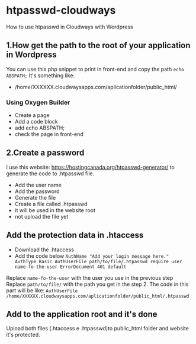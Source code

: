 # htpasswd-cloudways
How to use htpasswd in Cloudways with Wordpress

## 1.How get the path to the root of your application in Wordpress
You can use this php snippet to print in front-end and copy the path
<code>echo ABSPATH;</code>
It's something like:
- /home/XXXXXX.cloudwaysapps.com/aplicationfolder/public_html/

### Using Oxygen Builder
- Create a page
- Add a code block
- add echo ABSPATH;
- check the page in front-end

## 2.Create a password
I use this website: https://hostingcanada.org/htpasswd-generator/ to generate the code to .htpasswd file.
- Add the user name
- Add the password
- Generate the file
- Create a file called .htpasswd
- it will be used in the website root
- not upload the file yet

## Add the protection data in .htaccess
- Download the .htaccess
- Add the code below
<code>AuthName "Add your login message here."
AuthType Basic
AuthUserFile path/to/file/.htpasswd
require user name-fo-the-user
ErrorDocument 401 default</code>

Replace <code>name-fo-the-user</code> with the user you use in the previous step
Replace <code>path/to/file/</code> with the path you get in the step 2. The code in this part will be like:
<code>AuthUserFile /home/XXXXXX.cloudwaysapps.com/aplicationfolder/public_html/.htpasswd</code>

## Add to the application root and it's done
Upload both files (.htaccess e .htpasswd)to public_html folder and website it's protected.
